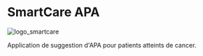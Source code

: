 # SmartCare APA
![logo_smartcare](https://github.com/NicolasSocquetJuglard/APA/assets/126873602/1793b9a8-619f-4153-9ba5-de4b53e529a0)


Application de suggestion d'APA pour patients atteints de cancer.
